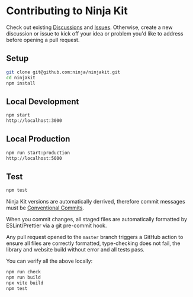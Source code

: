 # Contributing to Ninja Kit

Check out existing [Discussions](discussions) and [Issues](issues). Otherwise, create a new discussion or issue to kick off your idea or problem you'd like to address before opening a pull request.

## Setup

```zsh
git clone git@github.com:ninja/ninjakit.git
cd ninjakit
npm install
```

## Local Development

```zsh
npm start
http://localhost:3000
```

## Local Production

```zsh
npm run start:production
http://localhost:5000
```

## Test

```zsh
npm test
```

Ninja Kit versions are automatically derrived, therefore commit messages must be [Conventional Commits](https://www.conventionalcommits.org).

When you commit changes, all staged files are automatically formatted by ESLint/Prettier via a git pre-commit hook.

Any pull request opened to the `master` branch triggers a GitHub action to ensure all files are correctly formatted, type-checking does not fail, the library and website build without error and all tests pass.

You can verify all the above locally:

```zsh
npm run check
npm run build
npx vite build
npm test
```
